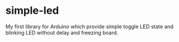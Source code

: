 # simple-led
My first library for Arduino which provide simple toggle LED state and blinking LED without delay and freezing board.
